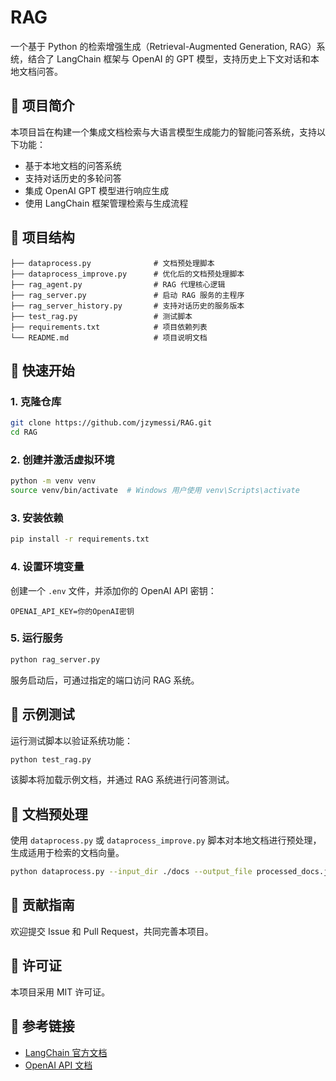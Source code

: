 # RAG

一个基于 Python 的检索增强生成（Retrieval-Augmented Generation, RAG）系统，结合了 LangChain 框架与 OpenAI 的 GPT 模型，支持历史上下文对话和本地文档问答。

## 📌 项目简介

本项目旨在构建一个集成文档检索与大语言模型生成能力的智能问答系统，支持以下功能：

- 基于本地文档的问答系统
- 支持对话历史的多轮问答
- 集成 OpenAI GPT 模型进行响应生成
- 使用 LangChain 框架管理检索与生成流程

## 🧱 项目结构

```
├── dataprocess.py              # 文档预处理脚本
├── dataprocess_improve.py      # 优化后的文档预处理脚本
├── rag_agent.py                # RAG 代理核心逻辑
├── rag_server.py               # 启动 RAG 服务的主程序
├── rag_server_history.py       # 支持对话历史的服务版本
├── test_rag.py                 # 测试脚本
├── requirements.txt            # 项目依赖列表
└── README.md                   # 项目说明文档
```

## 🚀 快速开始

### 1. 克隆仓库

```bash
git clone https://github.com/jzymessi/RAG.git
cd RAG
```

### 2. 创建并激活虚拟环境

```bash
python -m venv venv
source venv/bin/activate  # Windows 用户使用 venv\Scripts\activate
```

### 3. 安装依赖

```bash
pip install -r requirements.txt
```

### 4. 设置环境变量

创建一个 `.env` 文件，并添加你的 OpenAI API 密钥：

```env
OPENAI_API_KEY=你的OpenAI密钥
```

### 5. 运行服务

```bash
python rag_server.py
```

服务启动后，可通过指定的端口访问 RAG 系统。

## 🧪 示例测试

运行测试脚本以验证系统功能：

```bash
python test_rag.py
```

该脚本将加载示例文档，并通过 RAG 系统进行问答测试。

## 📄 文档预处理

使用 `dataprocess.py` 或 `dataprocess_improve.py` 脚本对本地文档进行预处理，生成适用于检索的文档向量。

```bash
python dataprocess.py --input_dir ./docs --output_file processed_docs.json
```

## 🤝 贡献指南

欢迎提交 Issue 和 Pull Request，共同完善本项目。

## 📄 许可证

本项目采用 MIT 许可证。

## 🔗 参考链接

- [LangChain 官方文档](https://docs.langchain.com/)
- [OpenAI API 文档](https://platform.openai.com/docs)